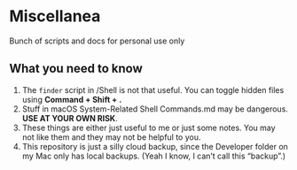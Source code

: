 # Miscellanea
Bunch of scripts and docs for personal use only

## What you need to know
1. The `finder` script in /Shell is not that useful. You can toggle hidden files using **Command + Shift + .**
2. Stuff in macOS System-Related Shell Commands.md may be dangerous. **USE AT YOUR OWN RISK**.
3. These things are either just useful to me or just some notes. You may not like them and they may not be helpful to you.
4. This repository is just a silly cloud backup, since the Developer folder on my Mac only has local backups. (Yeah I know, I can’t call this “backup”.)